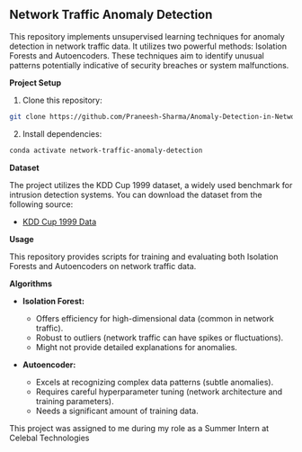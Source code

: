 ## Network Traffic Anomaly Detection

This repository implements unsupervised learning techniques for anomaly detection in network traffic data. It utilizes two powerful methods: Isolation Forests and Autoencoders. These techniques aim to identify unusual patterns potentially indicative of security breaches or system malfunctions.

**Project Setup**

1. Clone this repository:

```bash
git clone https://github.com/Praneesh-Sharma/Anomaly-Detection-in-Network-Traffic.git
```

2. Install dependencies:

```bash
conda activate network-traffic-anomaly-detection
```

**Dataset**

The project utilizes the KDD Cup 1999 dataset, a widely used benchmark for intrusion detection systems. You can download the dataset from the following source:

* [KDD Cup 1999 Data](https://www.kaggle.com/datasets/galaxyh/kdd-cup-1999-data)

**Usage**

This repository provides scripts for training and evaluating both Isolation Forests and Autoencoders on network traffic data. 

**Algorithms**

* **Isolation Forest:**

    * Offers efficiency for high-dimensional data (common in network traffic).
    * Robust to outliers (network traffic can have spikes or fluctuations).
    * Might not provide detailed explanations for anomalies.

* **Autoencoder:**

    * Excels at recognizing complex data patterns (subtle anomalies).
    * Requires careful hyperparameter tuning (network architecture and training parameters).
    * Needs a significant amount of training data.


This project was assigned to me during my role as a Summer Intern at Celebal Technologies
